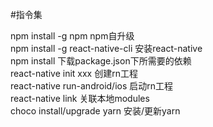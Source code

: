 #指令集

npm install -g npm  			          npm自升级<br>
npm install -g react-native-cli  	  安装react-native<br>
npm install         			          下载package.json下所需要的依赖<br>
react-native init xxx   		        创建rn工程<br>
react-native run-android/ios    	  启动rn工程<br>
react-native link          		      关联本地modules<br>
choco install/upgrade yarn          安装/更新yarn<br>
